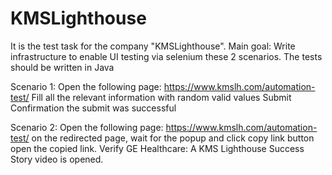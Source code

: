 # KMSLighthouse
It is the test task for the company "KMSLighthouse".
Main goal:
Write infrastructure to enable UI testing via selenium these 2 scenarios.
The tests should be written in Java


Scenario 1:
Open the following page: https://www.kmslh.com/automation-test/
Fill all the relevant information with random valid values
Submit
Confirmation the submit was successful


Scenario 2:
Open the following page: https://www.kmslh.com/automation-test/
on the redirected page, wait for the popup and click copy link button
open the copied link.
Verify GE Healthcare: A KMS Lighthouse Success Story video is opened.
